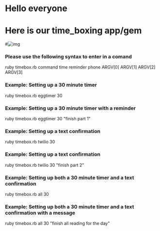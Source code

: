 # Hello everyone

# Here is our time_boxing app/gem

#![img](http://24.media.tumblr.com/783618f40f363c3089365cb16b36716f/tumblr_mwv5w0nL7o1sgrc1go1_400.png?)

### Please use the following syntax to enter in a comand

ruby timebox.rb command  time   reminder  phone
				ARGV[0] ARGV[1] ARGV[2]  ARGV[3]

### Example: Setting up a 30 minute timer

ruby timebox.rb eggtimer  30

### Example: Setting up a 30 minute timer with a reminder

ruby timebox.rb eggtimer 30  "finish part 1"

### Example: Setting up a text confirmation

ruby timebox.rb twilio   30

### Example: Setting up a text confirmation

ruby timebox.rb twilio   30  "finish part 2"

### Example: Setting up both a 30 minute timer and a text confirmation

ruby timebox.rb all  30 

### Example: Setting up both a 30 minute timer and a text confirmation with a message

ruby timebox.rb all  30  "finish all reading for the day"
